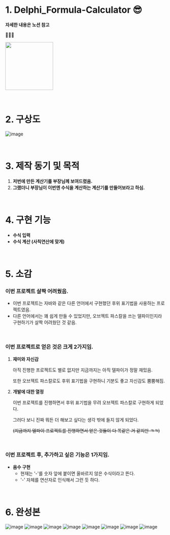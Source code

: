 # 1. Delphi_Formula-Calculator 😎

**자세한 내용은 노션 참고**

🔽🔽🔽 

<a href = "https://hushed-interest-231.notion.site/Formula-Calculator-1f91958ff99780e7b9e0e8d05365cf64?pvs=74" target="blank" title="자세한 내용은 노션 참고"> <img src="https://img.shields.io/badge/Notion -black.svg?style=flat&logo=notion&logoColor=ffffff" width="150"></a>

<br>

# 2. 구상도

![image](https://github.com/user-attachments/assets/a9feb9cb-5285-4046-87f0-02d4fee02f07)

<br>

# 3. 제작 동기 및 목적

1. **저번에 만든 계산기를 부장님께 보여드렸음.**
2. **그랬더니 부장님이 이번엔 수식을 계산하는 계산기를 만들어보라고 하심.**
   
<br>

# 4. 구현 기능

- **수식 입력**
- **수식 계산 (사칙연산에 맞게)**

<br>

# 5. 소감


### **이번 프로젝트 살짝 어려웠음.**

- 이번 프로젝트는 자바와 같은 다른 언어에서 구현했던 후위 표기법을 사용하는 프로젝트였음.
- 다른 언어에서는 꽤 쉽게 만들 수 있었지만, 오브젝트 파스칼을 쓰는 델파이인지라 구현하기가 살짝 어려웠던 것 같음.

<br>

### **이번 프로젝트로 얻은 것은 크게 2가지임.**

1. **재미와 자신감**
    
    아직 진행한 프로젝트도 별로 없지만 지금까지는 아직 델파이가 정말 재밌음.
    
    또한 오브젝트 파스칼로도 후위 표기법을 구현하니 기분도 좋고 자신감도 뿜뿜해짐.
    
2. **개발에 대한 열정**
    
    이번 프로젝트를 진행하면서 후위 표기법을 무려 오브젝트 파스칼로 구현하게 되었다.
    
    그러다 보니 진짜 뭐든 더 해보고 싶다는 생각 밖에 들지 않게 되었다.
   
    ~~(지금까지 델파이 프로젝트를 진행하면서 얻은 것들이 다 똑같은 거 같지만 ㅋㅋ)~~
    
<br>

### **이번 프로젝트 후, 추가하고 싶은 기능은 1가지임.**

- **음수 구현**
    - 현재는 '-'를 숫자 앞에 붙이면 올바르지 않은 수식이라고 뜬다.
    - '-' 자체를 연산자로 인식해서 그런 듯 하다.

<br>

# 6. 완성본
![image](https://github.com/user-attachments/assets/4cf10c76-e3ae-4f59-8b42-785dcf17be1f)
![image](https://github.com/user-attachments/assets/ededaa16-e7ed-46fe-8fd5-5fc0f5077fbb)
![image](https://github.com/user-attachments/assets/36eb1b80-97b7-4644-bf3f-40e8bc23d01a)
![image](https://github.com/user-attachments/assets/8a6e3f62-e043-4bf9-93f7-8ffad7af5d20)
![image](https://github.com/user-attachments/assets/94c6293d-3a02-4e0f-837e-b3060da5510d)
![image](https://github.com/user-attachments/assets/8e53a638-6c07-478d-b5fa-041f3891283b)
![image](https://github.com/user-attachments/assets/9e4e7be3-4f29-4294-8b93-e041b66eebcb)
![image](https://github.com/user-attachments/assets/d4563351-69a7-4d2b-97a5-01ff2ab1b379)

